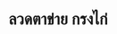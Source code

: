 ---
title: ลวดตาข่าย กรงไก่
bestseller: true
image: https://res.cloudinary.com/dpogbaqgk/image/upload/v1750653686/1_shyxbh.jpg
description: เครื่องผสมปูนไฟฟ้า 1 ถัง ขนาด 180 ลิตร ใช้งานง่าย
category: พลาสติก
features:
  - มอเตอร์ 1,200W
  - ถังหมุน 360 องศา
  - รับประกัน 1 ปี
  - รับประกัน 1 ปี
layout: product.njk
---